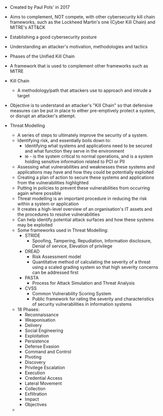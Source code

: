 - Created by Paul Pols' in 2017
- Aims to complement, NOT compete, with other cybersecurity kill chain frameworks, such as the Lockheed Martin's one (Cyber Kill Chain) and MITRE's ATT&CK
- Establishing a good cybersecurity posture
- Understanding an attacker's motivation, methodologies and tactics
- Phases of the Unified Kill Chain
- A framework that is used to complement other frameworks such as MITRE

- Kill Chain
	- A methodology/path that attackers use to approach and intrude a target
- Objective is to understand an attacker's "Kill Chain" so that defensive measures can be put in place to either pre-emptively protect a system, or disrupt an attacker's attempt. 

- Threat Modelling
	- A series of steps to ultimately improve the security of a system.
	- Identifying risk, and essentially boils down to:
		- Identifying what systems and applications need to be secured and what function they serve in the environment
		- ie - is the system critical to normal operations, and is a system holding sensitive information related to PCI or PII
	- Assessing what vulnerabilities and weaknesses these systems and applications may have and how they could be potentially exploited
	- Creating a plan of action to secure these systems and applications from the vulnerabilities highlighted
	- Putting in policies to prevent these vulnerabilities from occurring again where possible 
	- Threat modelling is an important procedure in reducing the risk within a system or application
	- It creates a high-level overview of an organisation's IT assets and the procedures to resolve vulnerabilities
	- Can help identify potential attack surfaces and how these systems may be exploited
	- Some frameworks used in Threat Modelling:
		- STRIDE
			- Spoofing, Tampering, Repudiation, Information disclosure, Denial of service, Elevation of privilege
		- DREAD
			- Risk Assessment model
			- Quantitative method of calculating the severity of a threat using a scaled grading system so that high severity concerns can be addressed first
		- PASTA
			- Process for Attack Simulation and Threat Analysis
		- CVSS
			- Common Vulnerability Scoring System
			- Public framework for rating the severity and characteristics of security vulnerabilities in information systems
	- 18 Phases:
		- Reconnaissance
		- Weaponisation
		- Delivery
		- Social Engineering
		- Exploitation
		- Persistence
		- Defense Evasion
		- Command and Control
		- Pivoting
		- Discovery
		- Privilege Escalation
		- Execution 
		- Credential Access
		- Lateral Movement
		- Collection
		- Exfiltration
		- Impact
		- Objectives
	- 